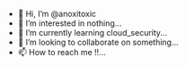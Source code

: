 - 👋 Hi, I’m @anoxitoxic
- 👀 I’m interested in nothing...
- 🌱 I’m currently learning cloud_security...
- 💞️ I’m looking to collaborate on something...
- 📫 How to reach me !!...

<!---
anoxitoxic/anoxitoxic is a ✨ special ✨ repository because its `README.md` (this file) appears on your GitHub profile.
You can click the Preview link to take a look at your changes.
--->

